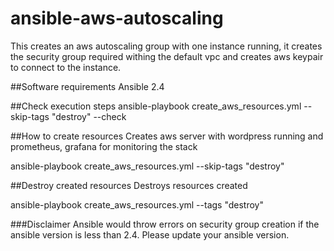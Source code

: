 # ansible-aws-autoscaling
This creates an aws autoscaling group with one instance running, it creates the security group required withing the default vpc and 
creates aws keypair to connect to the instance.

##Software requirements
Ansible 2.4

##Check execution steps
ansible-playbook create_aws_resources.yml --skip-tags "destroy" --check

##How to create resources
Creates aws server with wordpress running and prometheus, grafana for monitoring the stack

ansible-playbook create_aws_resources.yml --skip-tags "destroy"

##Destroy created resources
Destroys resources created 

ansible-playbook create_aws_resources.yml --tags "destroy" 


###Disclaimer
Ansible would throw errors on security group creation if the ansible version is less than 2.4. Please update your ansible version.
